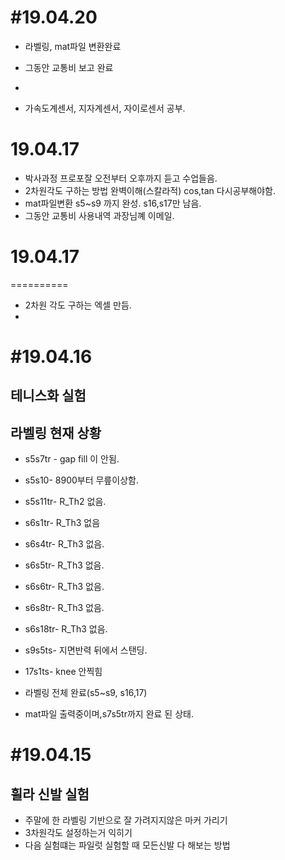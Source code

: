 #19.04.20
=========
* 라벨링, mat파일 변환완료
* 그동안 교통비 보고 완료
* 

* 가속도계센서, 지자계센서, 자이로센서 공부.

# 19.04.17

* 박사과정 프로포잘 오전부터 오후까지 듣고 수업들음.
* 2차원각도 구하는 방법 완벽이해(스칼라적) cos,tan 다시공부해야함.
* mat파일변환 s5~s9 까지 완성. s16,s17만 남음.
* 그동안 교통비 사용내역 과장님꼐 이메일.

# 19.04.17
==========

* 2차원 각도 구하는 엑셀 만듬.
* 

#19.04.16
=========
## 테니스화 실험

## 라벨링 현재 상황

* s5s7tr - gap fill 이 안됨.
* s5s10- 8900부터 무릎이상함.
* s5s11tr- R_Th2 없음.
* s6s1tr- R_Th3 없음
* s6s4tr- R_Th3 없음.
* s6s5tr- R_Th3 없음.
* s6s6tr- R_Th3 없음.
* s6s8tr- R_Th3 없음.
* s6s18tr- R_Th3 없음.
* s9s5ts- 지면반력 뒤에서 스탠딩.
* 17s1ts- knee 안찍힘




* 라벨링 전체 완료(s5~s9, s16,17)
* mat파일 출력중이며,s7s5tr까지 완료 된 상태.

















#19.04.15
=========
## 휠라 신발 실험
 * 주말에 한 라벨링 기반으로 잘 가려지지않은 마커 가리기 
 * 3차원각도 설정하는거 익히기
 * 다음 실험떄는 파일럿 실험할 때 모든신발 다 해보는 방법
 
